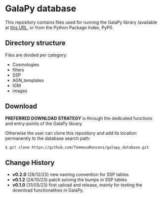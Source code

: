 # GalaPy database

This repository contains files used for running the GalaPy library (available at [this URL](https://github.com/TommasoRonconi/galapy), or from the Python Package Index, PyPI).

## Directory structure

Files are divided per category:

- Cosmologies
- filters
- SSP
- AGN\_templates
- IGM
- images

## Download

**PREFERRED DOWNLOAD STRATEGY** is through the dedicated functions and entry-points of the GalaPy library.

Otherwise the user can clone this repository and add its location permanently to the database search path:

``` bash
$ git clone https://github.com/TommasoRonconi/galapy_database.git
```

## Change History

- **v0.2.0** (28/12/23) new naming convention for SSP tables
- **v0.1.2** (24/10/23) patch solving the bumps in SSP tables
- **v0.1.0** (31/05/23) first upload and release, mainly for testing the download functionalities in GalaPy.